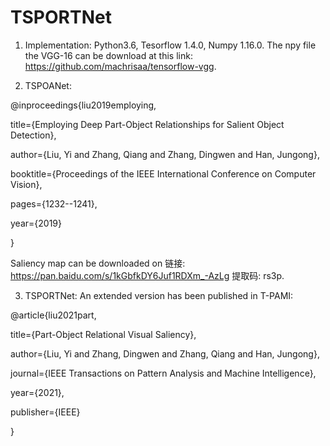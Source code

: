 # TSPORTNet
1. Implementation: Python3.6, Tesorflow 1.4.0, Numpy 1.16.0. The npy file the VGG-16 can be download at this link: https://github.com/machrisaa/tensorflow-vgg.

2. TSPOANet: 

@inproceedings{liu2019employing,

  title={Employing Deep Part-Object Relationships for Salient Object Detection},
  
  author={Liu, Yi and Zhang, Qiang and Zhang, Dingwen and Han, Jungong},
  
  booktitle={Proceedings of the IEEE International Conference on Computer Vision},
  
  pages={1232--1241},
  
  year={2019}
  
}

Saliency map can be downloaded on 链接: https://pan.baidu.com/s/1kGbfkDY6Juf1RDXm_-AzLg 提取码: rs3p.

3. TSPORTNet: An extended version has been published in T-PAMI:

@article{liu2021part,

  title={Part-Object Relational Visual Saliency},
  
  author={Liu, Yi and Zhang, Dingwen and Zhang, Qiang and Han, Jungong},
  
  journal={IEEE Transactions on Pattern Analysis and Machine Intelligence},
  
  year={2021},
  
  publisher={IEEE}
  
}
